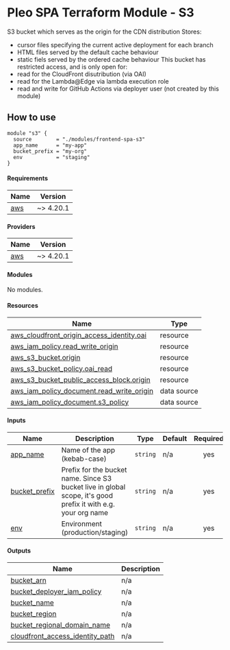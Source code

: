# Pleo SPA Terraform Module - S3

S3 bucket which serves as the origin for the CDN distribution Stores:

- cursor files specifying the current active deployment for each branch
- HTML files served by the default cache behaviour
- static fiels served by the ordered cache behaviour This bucket has restricted
  access, and is only open for:
- read for the CloudFront disutribution (via OAI)
- read for the Lambda@Edge via lambda execution role
- read and write for GitHub Actions via deployer user (not created by this
  module)

## How to use

```hcl
module "s3" {
  source        = "./modules/frontend-spa-s3"
  app_name      = "my-app"
  bucket_prefix = "my-org"
  env           = "staging"
}
```

<!-- BEGIN_TF_DOCS -->

#### Requirements

| Name                                                   | Version   |
| ------------------------------------------------------ | --------- |
| <a name="requirement_aws"></a> [aws](#requirement_aws) | ~> 4.20.1 |

#### Providers

| Name                                             | Version   |
| ------------------------------------------------ | --------- |
| <a name="provider_aws"></a> [aws](#provider_aws) | ~> 4.20.1 |

#### Modules

No modules.

#### Resources

| Name                                                                                                                                                       | Type        |
| ---------------------------------------------------------------------------------------------------------------------------------------------------------- | ----------- |
| [aws_cloudfront_origin_access_identity.oai](https://registry.terraform.io/providers/hashicorp/aws/latest/docs/resources/cloudfront_origin_access_identity) | resource    |
| [aws_iam_policy.read_write_origin](https://registry.terraform.io/providers/hashicorp/aws/latest/docs/resources/iam_policy)                                 | resource    |
| [aws_s3_bucket.origin](https://registry.terraform.io/providers/hashicorp/aws/latest/docs/resources/s3_bucket)                                              | resource    |
| [aws_s3_bucket_policy.oai_read](https://registry.terraform.io/providers/hashicorp/aws/latest/docs/resources/s3_bucket_policy)                              | resource    |
| [aws_s3_bucket_public_access_block.origin](https://registry.terraform.io/providers/hashicorp/aws/latest/docs/resources/s3_bucket_public_access_block)      | resource    |
| [aws_iam_policy_document.read_write_origin](https://registry.terraform.io/providers/hashicorp/aws/latest/docs/data-sources/iam_policy_document)            | data source |
| [aws_iam_policy_document.s3_policy](https://registry.terraform.io/providers/hashicorp/aws/latest/docs/data-sources/iam_policy_document)                    | data source |

#### Inputs

| Name                                                                     | Description                                                                                                   | Type     | Default | Required |
| ------------------------------------------------------------------------ | ------------------------------------------------------------------------------------------------------------- | -------- | ------- | :------: |
| <a name="input_app_name"></a> [app_name](#input_app_name)                | Name of the app (kebab-case)                                                                                  | `string` | n/a     |   yes    |
| <a name="input_bucket_prefix"></a> [bucket_prefix](#input_bucket_prefix) | Prefix for the bucket name. Since S3 bucket live in global scope, it's good prefix it with e.g. your org name | `string` | n/a     |   yes    |
| <a name="input_env"></a> [env](#input_env)                               | Environment (production/staging)                                                                              | `string` | n/a     |   yes    |

#### Outputs

| Name                                                                                                                             | Description |
| -------------------------------------------------------------------------------------------------------------------------------- | ----------- |
| <a name="output_bucket_arn"></a> [bucket_arn](#output_bucket_arn)                                                                | n/a         |
| <a name="output_bucket_deployer_iam_policy"></a> [bucket_deployer_iam_policy](#output_bucket_deployer_iam_policy)                | n/a         |
| <a name="output_bucket_name"></a> [bucket_name](#output_bucket_name)                                                             | n/a         |
| <a name="output_bucket_region"></a> [bucket_region](#output_bucket_region)                                                       | n/a         |
| <a name="output_bucket_regional_domain_name"></a> [bucket_regional_domain_name](#output_bucket_regional_domain_name)             | n/a         |
| <a name="output_cloudfront_access_identity_path"></a> [cloudfront_access_identity_path](#output_cloudfront_access_identity_path) | n/a         |

<!-- END_TF_DOCS -->

